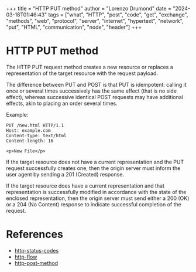 +++
title = "HTTP PUT method"
author = "Lorenzo Drumond"
date = "2024-03-18T01:46:43"
tags = ["what",  "HTTP",  "post",  "code",  "get",  "exchange",  "methods",  "web",  "protocol",  "server",  "internet",  "hypertext",  "network",  "put",  "HTML",  "communication",  "node",  "header"]
+++


# HTTP PUT method
The HTTP PUT request method creates a new resource or replaces a representation of the target resource with the request payload.

The difference between PUT and POST is that PUT is idempotent: calling it once or several times successively has the same effect (that is no side effect), whereas successive identical POST requests may have additional effects, akin to placing an order several times.

Example:
```curl
PUT /new.html HTTP/1.1
Host: example.com
Content-type: text/html
Content-length: 16

<p>New File</p>
```

If the target resource does not have a current representation and the PUT request successfully creates one, then the origin server must inform the user agent by sending a 201 (Created) response.

If the target resource does have a current representation and that representation is successfully modified in accordance with the state of the enclosed representation, then the origin server must send either a 200 (OK) or a 204 (No Content) response to indicate successful completion of the request.

# References
- [http-status-codes](/wiki/http-status-codes/)
- [http-flow](/wiki/http-flow/)
- [http-post-method](/wiki/http-post-method/)
